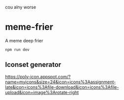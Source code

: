 cou alny worse
# meme-frier

A meme deep frier

`npm run dev`

## Iconset generator

https://poly-icon.appspot.com/?name=myicons&size=24&icon=icons%3Aassignment-late&icon=icons%3Afile-download&icon=icons%3Afile-upload&icon=image%3Arotate-right
